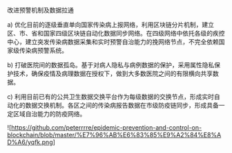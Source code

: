 改进预警机制及数据拉通

a)	优化目前的逐级垂直单向国家传染病上报网络，利用区块链分片机制，建立区、市、省和国家四级区块链自动化数据同步网络。在四级网络中依托各级的疾控中心，建立突发传染病数据采集和实时预警自治能力的挽网络节点，不完全依赖国家级传染病预警系统。

b)	打破医院间的数据孤岛。基于对病人隐私与病例数据的保护，采用属性隐私保护技术，确保疫情及病理数据在授权下，做到大多数医院之间的有限横向共享数据。

c)	利用目前已有的公共卫生数据交换平台作为每级数据的交换节点，形成实时自动化的数据交换机制。各区之间的传染病报告数据在市级防疫链同步，形成具备一定区域自治能力的防疫网络。

![https://github.com/peterrrre/epidemic-prevention-and-control-on-blockchain/blob/master/%E7%96%AB%E6%83%85%E9%A2%84%E8%AD%A6/yqfk.png]
